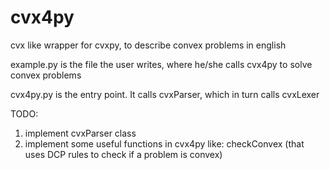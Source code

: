 # cvx4py
cvx like wrapper for cvxpy, to describe convex problems in english


example.py is the file the user writes, where he/she calls cvx4py to solve convex problems

cvx4py.py is the entry point. It calls cvxParser, which in turn calls cvxLexer



TODO:
1) implement cvxParser class
2) implement some useful functions in cvx4py like: checkConvex (that uses DCP rules to check if a problem is convex)
